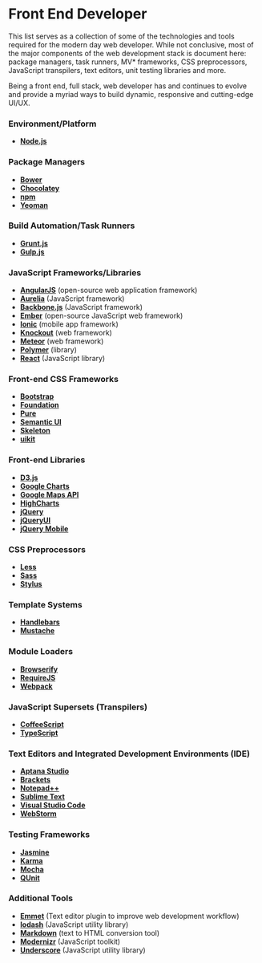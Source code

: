 # Front End Developer

This list serves as a collection of some of the technologies and tools required for the modern day web developer. While not conclusive, most of the major components of the web development stack is document here: package managers, task runners, MV* frameworks, CSS preprocessors, JavaScript transpilers, text editors, unit testing libraries and more.

Being a front end, full stack, web developer has and continues to evolve and provide a myriad ways to build dynamic, responsive and cutting-edge UI/UX.

### Environment/Platform
- **<a href="https://nodejs.org/" target="_blank" title="Node">Node.js</a>**

### Package Managers

- **<a href="http://bower.io/" target="_blank" title="Bower">Bower</a>**
- **<a href="https://chocolatey.org/" target="_blank" title="Chocolatey">Chocolatey</a>**
- **<a href="https://www.npmjs.com/" target="_blank" title="npm">npm</a>**
- **<a href="http://yeoman.io/" target="_blank" title="Yeoman">Yeoman</a>**

### Build Automation/Task Runners

- **<a href="http://gruntjs.com/" target="_blank" title="Grunt">Grunt.js</a>**
- **<a href="http://gulpjs.com/" target="_blank" title="Gulp">Gulp.js</a>** 

### JavaScript Frameworks/Libraries

- **<a href="https://angularjs.org/" target="_blank" title="AngularJS">AngularJS</a>** (open-source web application framework)
- **<a href="http://aurelia.io/" target="_blank" title="Aurelia">Aurelia</a>** (JavaScript framework)
- **<a href="http://backbonejs.org/" target="_blank" title="Backbone.js">Backbone.js</a>** (JavaScript framework)
- **<a href="http://emberjs.com/" target="_blank" title="Ember">Ember</a>** (open-source JavaScript web framework)
- **<a href="http://ionicframework.com/" target="_blank">Ionic</a>** (mobile app framework)
- **<a href="http://knockoutjs.com/" target="_blank" title="Knockout">Knockout</a>** (web framework)
- **<a href="https://www.meteor.com/" target="_blank" title="Meteor">Meteor</a>** (web framework)
- **<a href="https://www.polymer-project.org/1.0/" target="_blank" title="Polymer">Polymer</a>** (library)
- **<a href="http://getuikit.com/" target="_blank" title="React">React</a>** (JavaScript library)

### Front-end CSS Frameworks

- **<a href="http://getbootstrap.com/" target="_blank" title="Bootstrap">Bootstrap</a>**
- **<a href="http://foundation.zurb.com/" target="_blank" title="Foundation">Foundation</a>**
- **<a href="http://purecss.io/" target="_blank" title="Pure">Pure</a>**
- **<a href="http://semantic-ui.com/" target="_blank" title="Semantic UI">Semantic UI</a>**
- **<a href="http://getskeleton.com/" target="_blank" title="Skeleton">Skeleton</a>**
- **<a href="http://getskeleton.com/" target="_blank" title="uikit">uikit</a>**
    
### Front-end Libraries

- **<a href="https://d3js.org/" target="_blank" title="D3.js">D3.js</a>**
- **<a href="https://developers.google.com/chart/" target="_blank" title="Google Charts">Google Charts</a>**
- **<a href="https://developers.google.com/maps/" target="_blank" title="Google Maps API">Google Maps API</a>**
- **<a href="http://www.highcharts.com/" target="_blank" title="HighCharts">HighCharts</a>**
- **<a href="https://jquery.com/" target="_blank" title="jQuery">jQuery</a>**
- **<a href="https://jqueryui.com/" target="_blank" title="jQueryUI">jQueryUI</a>**
- **<a href="http://jquerymobile.com/" target="_blank" title="">jQuery Mobile</a>**
     
### CSS Preprocessors

- **<a href="http://lesscss.org/" target="_blank" title="Less">Less</a>**
- **<a href="http://sass-lang.com/" target="_blank" title="Sass">Sass</a>**
- **<a href="https://learnboost.github.io/stylus/" target="_blank" title="Stylus">Stylus</a>**

### Template Systems
- **<a href="http://handlebarsjs.com/" target="_blank" title="Handlebars">Handlebars</a>**
- **<a href="https://mustache.github.io/" target="_blank" title="Mustache">Mustache</a>**

### Module Loaders
- **<a href="http://browserify.org/" target="_blank" title="Browserify">Browserify</a>**
- **<a href="http://requirejs.org/" target="_blank" title="RequireJS">RequireJS</a>**
- **<a href="https://webpack.github.io/" target="_blank" title="Webpack">Webpack</a>**

### JavaScript Supersets (Transpilers)

- **<a href="http://coffeescript.org/" target="_blank" title="CoffeeScript">CoffeeScript</a>**
- **<a href="http://www.typescriptlang.org/" target="_blank" title="TypeScript">TypeScript</a>**

### Text Editors and Integrated Development Environments (IDE)

- **<a href="http://www.aptana.com/" target="_blank" title="Aptana Studio">Aptana Studio</a>**
- **<a href="http://brackets.io/" target="_blank" title="Brackets">Brackets</a>**
- **<a href="https://notepad-plus-plus.org/" target="_blank">Notepad++</a>**
- **<a href="http://www.sublimetext.com/" target="_blank" title="Sublime">Sublime Text</a>**
- **<a href="https://code.visualstudio.com/" target="_blank" title="Visual Studio Code">Visual Studio Code</a>**
- **<a href="https://www.jetbrains.com/webstorm/" target="_blank" title="WebStorm">WebStorm</a>**

### Testing Frameworks

- **<a href="http://jasmine.github.io/" target="_blank" title="Jasmine">Jasmine</a>**
- **<a href="http://karma-runner.github.io/0.13/index.html" target="_blank" title="Karma">Karma</a>**
- **<a href="https://mochajs.org/" target="_blank" title="Mocha">Mocha</a>**
- **<a href="https://qunitjs.com/" target="_blank" title="QUnit">QUnit</a>**

### Additional Tools

- **<a href="http://emmet.io/" target="_blank" title="Emmet">Emmet</a>** (Text editor plugin to improve web development workflow)
- **<a href="https://lodash.com/" target="_blank" title="lodash">lodash</a>** (JavaScript utility library)
- **<a href="http://daringfireball.net/projects/markdown/" target="_blank" title="Markdown">Markdown</a>** (text to HTML conversion tool)
- **<a href="https://modernizr.com/" target="_blank" title="Modernizr">Modernizr</a>** (JavaScript toolkit)
- **<a href="http://underscorejs.org/" target="_blank" title="Underscore">Underscore</a>** (JavaScript utility library)


